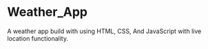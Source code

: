 # Weather_App
 A weather app build with using HTML, CSS, And JavaScript with live location functionality.
